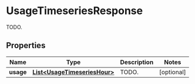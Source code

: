 

# UsageTimeseriesResponse

TODO.
## Properties

Name | Type | Description | Notes
------------ | ------------- | ------------- | -------------
**usage** | [**List&lt;UsageTimeseriesHour&gt;**](UsageTimeseriesHour.md) | TODO. |  [optional]



